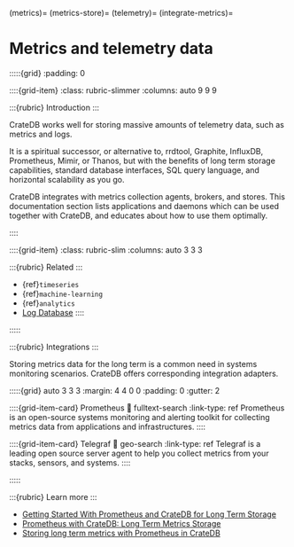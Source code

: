 (metrics)=
(metrics-store)=
(telemetry)=
(integrate-metrics)=
# Metrics and telemetry data

:::::{grid}
:padding: 0

::::{grid-item}
:class: rubric-slimmer
:columns: auto 9 9 9

:::{rubric} Introduction
:::

CrateDB works well for storing massive amounts of telemetry data, such as metrics and logs.

It is a spiritual successor, or alternative to, rrdtool, Graphite, InfluxDB, Prometheus,
Mimir, or Thanos, but with the benefits of long term storage capabilities, standard
database interfaces, SQL query language, and horizontal scalability as you go.

CrateDB integrates with metrics collection agents, brokers, and stores.
This documentation section lists applications and daemons which can
be used together with CrateDB, and educates about how to use them optimally.

::::

::::{grid-item}
:class: rubric-slim
:columns: auto 3 3 3

:::{rubric} Related
:::
- {ref}`timeseries`
- {ref}`machine-learning`
- {ref}`analytics`
- [Log Database]
::::

:::::


:::{rubric} Integrations
:::

Storing metrics data for the long term is a common need in systems monitoring
scenarios. CrateDB offers corresponding integration adapters.

:::::{grid} auto 3 3 3
:margin: 4 4 0 0
:padding: 0
:gutter: 2

::::{grid-item-card} Prometheus
:link: fulltext-search
:link-type: ref
Prometheus is an open-source systems monitoring and alerting toolkit
for collecting metrics data from applications and infrastructures.
::::

::::{grid-item-card} Telegraf
:link: geo-search
:link-type: ref
Telegraf is a leading open source server agent to help you collect metrics
from your stacks, sensors, and systems.
::::

:::::


:::{rubric} Learn more
:::

- [Getting Started With Prometheus and CrateDB for Long Term Storage]
- [Prometheus with CrateDB: Long Term Metrics Storage]
- [Storing long term metrics with Prometheus in CrateDB]


[Getting Started With Prometheus and CrateDB for Long Term Storage]: https://cratedb.com/blog/getting-started-prometheus-cratedb-long-term-storage
[Log Database]: https://cratedb.com/solutions/log-database
[Prometheus with CrateDB: Long Term Metrics Storage]: https://youtu.be/EfIlRXVyfZM?feature=shared
[Storing long term metrics with Prometheus in CrateDB]: https://community.cratedb.com/t/storing-long-term-metrics-with-prometheus-in-cratedb/1012
